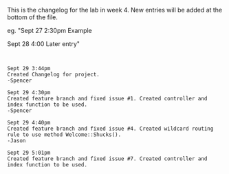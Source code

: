 This is the changelog for the lab in week 4. New entries will be added at the bottom of the file.

eg.
"Sept 27 2:30pm
Example

Sept 28 4:00
Later entry"
~~~~~~~~~~~~~~~~~~~~~~~~~~~


Sept 29 3:44pm
Created Changelog for project.
-Spencer

Sept 29 4:30pm
Created feature branch and fixed issue #1. Created controller and index function to be used.
-Spencer

Sept 29 4:40pm
Created feature branch and fixed issue #4. Created wildcard routing rule to use method Welcome::Shucks().
-Jason

Sept 29 5:01pm
Created feature branch and fixed issue #7. Created controller and index function to be used.